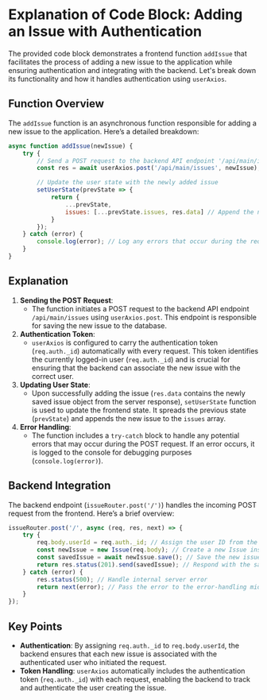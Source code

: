 # Explanation of Code Block: Adding an Issue with Authentication

The provided code block demonstrates a frontend function `addIssue` that facilitates the process of adding a new issue to the application while ensuring authentication and integrating with the backend. Let's break down its functionality and how it handles authentication using `userAxios`.

## Function Overview

The `addIssue` function is an asynchronous function responsible for adding a new issue to the application. Here’s a detailed breakdown:

```jsx
async function addIssue(newIssue) {
    try {
        // Send a POST request to the backend API endpoint '/api/main/issues' with the new issue data
        const res = await userAxios.post('/api/main/issues', newIssue);

        // Update the user state with the newly added issue
        setUserState(prevState => {
            return {
                ...prevState,
                issues: [...prevState.issues, res.data] // Append the new issue to the existing issues array
            }
        });
    } catch (error) {
        console.log(error); // Log any errors that occur during the request
    }
}

```

## Explanation

1. **Sending the POST Request**:
    - The function initiates a POST request to the backend API endpoint `/api/main/issues` using `userAxios.post`. This endpoint is responsible for saving the new issue to the database.
2. **Authentication Token**:
    - `userAxios` is configured to carry the authentication token (`req.auth._id`) automatically with every request. This token identifies the currently logged-in user (`req.auth._id`) and is crucial for ensuring that the backend can associate the new issue with the correct user.
3. **Updating User State**:
    - Upon successfully adding the issue (`res.data` contains the newly saved issue object from the server response), `setUserState` function is used to update the frontend state. It spreads the previous state (`prevState`) and appends the new issue to the `issues` array.
4. **Error Handling**:
    - The function includes a `try-catch` block to handle any potential errors that may occur during the POST request. If an error occurs, it is logged to the console for debugging purposes (`console.log(error)`).

## Backend Integration

The backend endpoint (`issueRouter.post('/')`) handles the incoming POST request from the frontend. Here’s a brief overview:

```jsx
issueRouter.post('/', async (req, res, next) => {
    try {
        req.body.userId = req.auth._id; // Assign the user ID from the authentication token to the new issue
        const newIssue = new Issue(req.body); // Create a new Issue instance with the request body
        const savedIssue = await newIssue.save(); // Save the new issue to the database
        return res.status(201).send(savedIssue); // Respond with the saved issue object
    } catch (error) {
        res.status(500); // Handle internal server error
        return next(error); // Pass the error to the error-handling middleware
    }
});

```

## Key Points

- **Authentication**: By assigning `req.auth._id` to `req.body.userId`, the backend ensures that each new issue is associated with the authenticated user who initiated the request.
- **Token Handling**: `userAxios` automatically includes the authentication token (`req.auth._id`) with each request, enabling the backend to track and authenticate the user creating the issue.